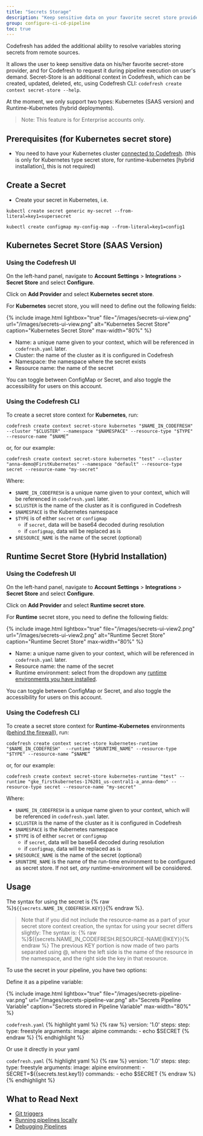 ```yaml
---
title: "Secrets Storage"
description: "Keep sensitive data on your favorite secret store provider"
group: configure-ci-cd-pipeline
toc: true
---
```


Codefresh has added the additional ability to resolve variables storing secrets from remote sources.

It allows the user to keep sensitive data on his/her favorite secret-store provider, and for Codefresh to request it during pipeline execution on user's demand.
Secret-Store is an additional context in Codefresh, which can be created, updated, deleted, etc, using Codefresh CLI: `codefresh create context secret-store --help`. 

At the moment, we only support two types: Kubernetes (SAAS version) and Runtime-Kubernetes (hybrid deployments).

> Note: This feature is for Enterprise accounts only.

## Prerequisites (for Kubernetes secret store)

- You need to have your Kubernetes cluster [connected to Codefresh]({{site.baseurl}}/docs/deploy-to-kubernetes/add-kubernetes-cluster/).
(this is only for Kubernetes type secret store, for runtime-kubernetes [hybrid installation], this is not required)

## Create a Secret

- Create your secret in Kubernetes, i.e.

```
kubectl create secret generic my-secret --from-literal=key1=supersecret
```

```
kubectl create configmap my-config-map --from-literal=key1=config1
```

## Kubernetes Secret Store (SAAS Version)

### Using the Codefresh UI

On the left-hand panel, navigate to **Account Settings** > **Integrations** > **Secret Store** and select **Configure**.

Click on **Add Provider** and select **Kubernetes secret store**.

For **Kubernetes** secret store, you will need to define out the following fields:

{% include 
image.html 
lightbox="true" 
file="/images/secrets-ui-view.png" 
url="/images/secrets-ui-view.png"
alt="Kubernetes Secret Store" 
caption="Kubernetes Secret Store" 
max-width="80%" 
%}

- Name: a unique name given to your context, which will be referenced in `codefresh.yaml` later.
- Cluster: the name of the cluster as it is configured in Codefresh
- Namespace: the namespace where the secret exists
- Resource name: the name of the secret

You can toggle between ConfigMap or Secret, and also toggle the accessibility for users on this account.

### Using the Codefresh CLI

To create a secret store context for **Kubernetes**, run: 

```
codefresh create context secret-store kubernetes "$NAME_IN_CODEFRESH" --cluster "$CLUSTER" --namespace "$NAMESPACE" --resource-type "$TYPE" --resource-name ”$NAME”
```

or, for our example:

```
codefresh create context secret-store kubernetes "test" --cluster "anna-demo@FirstKubernetes" --namespace "default" --resource-type secret --resource-name "my-secret"
```

Where:

- `$NAME_IN_CODEFRESH` is a unique name given to your context, which will be referenced in `codefresh.yaml` later.
- `$CLUSTER` is the name of the cluster as it is configured in Codefresh
- `$NAMESPACE` is the Kubernetes namespace 
- `$TYPE` is of either `secret` or `configmap`
  - if `secret`, data will be base64 decoded during resolution
  - if `configmap`, data will be replaced as is
- `$RESOURCE_NAME` is the name of the secret (optional)

## Runtime Secret Store (Hybrid Installation)

### Using the Codefresh UI

On the left-hand panel, navigate to **Account Settings** > **Integrations** > **Secret Store** and select **Configure**.

Click on **Add Provider** and select **Runtime secret store**.

For **Runtime** secret store, you need to define the following fields:

{% include 
image.html 
lightbox="true" 
file="/images/secrets-ui-view2.png" 
url="/images/secrets-ui-view2.png"
alt="Runtime Secret Store" 
caption="Runtime Secret Store" 
max-width="80%" 
%}

- Name: a unique name given to your context, which will be referenced in `codefresh.yaml` later.
- Resource name: the name of the secret
- Runtime environment: select from the dropdown any [runtime environments you have installed]({{site.baseurl}}/docs/enterprise/codefresh-runner/).

You can toggle between ConfigMap or Secret, and also toggle the accessibility for users on this account.

### Using the Codefresh CLI

To create a secret store context for **Runtime-Kubernetes** environments ([behind the firewall]({{site.baseurl}}/docs/enterprise/codefresh-runner/)), run:

```
codefresh create context secret-store kubernetes-runtime "$NAME_IN_CODEFRESH"  --runtime "$RUNTIME_NAME" --resource-type "$TYPE" --resource-name ”$NAME”
```

or, for our example:

```
codefresh create context secret-store kubernetes-runtime "test" --runtime "gke_firstkubernetes-176201_us-central1-a_anna-demo" --resource-type secret --resource-name "my-secret"
```

Where:

- `$NAME_IN_CODEFRESH` is a unique name given to your context, which will be referenced in `codefresh.yaml` later.
- `$CLUSTER` is the name of the cluster as it is configured in Codefresh
- `$NAMESPACE` is the Kubernetes namespace 
- `$TYPE` is of either `secret` or `configmap`
  - if `secret`, data will be base64 decoded during resolution
  - if `configmap`, data will be replaced as is
- `$RESOURCE_NAME` is the name of the secret (optional)
- `$RUNTIME_NAME` is the name of the run-time environment to be configured as secret store.  If not set, *any* runtime-environment will be considered.

## Usage

The syntax for using the secret is {% raw %}`${{secrets.NAME_IN_CODEFRESH.KEY}}`{% endraw %}.

> Note that if you did not include the resource-name as a part of your secret store context creation, the syntax for using your secret differs slightly:
The syntax is: {% raw %}${{secrets.NAME_IN_CODEFRESH.RESOURCE-NAME@KEY}}{% endraw %} The previous KEY portion is now made of two parts separated using @, where the left side is the name of the resource in the namespace, and the right side the key in that resource.

To use the secret in your pipeline, you have two options:

Define it as a pipeline variable:

{% include 
image.html 
lightbox="true" 
file="/images/secrets-pipeline-var.png" 
url="/images/secrets-pipeline-var.png"
alt="Secrets Pipeline Variable" 
caption="Secrets stored in Pipeline Variable" 
max-width="80%" 
%}

`codefresh.yaml`
{% highlight yaml %}
{% raw %}
version: '1.0'
steps:
  step:
    type: freestyle
    arguments:
      image: alpine
      commands:
        - echo $SECRET
{% endraw %}
{% endhighlight %}

Or use it directly in your yaml

`codefresh.yaml`
{% highlight yaml %}
{% raw %}
version: '1.0'
steps:
  step:
    type: freestyle
    arguments:
      image: alpine
      environment:
        - SECRET=${{secrets.test.key1}}
      commands:
        - echo $SECRET
{% endraw %}
{% endhighlight %}

## What to Read Next

* [Git triggers](git-triggers)
* [Running pipelines locally]({{site.baseurl}}/docs/configure-ci-cd-pipeline/running-pipelines-locally/)
* [Debugging Pipelines]({{site.baseurl}}/docs//yaml-examples/examples/trigger-a-k8s-deployment-from-docker-registry/)

